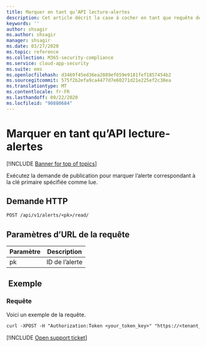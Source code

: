 ```yaml
---
title: Marquer en tant qu’API lecture-alertes
description: Cet article décrit la case à cocher en tant que requête de lecture dans l’API des alertes de Cloud App Security.
keywords: ''
author: shsagir
ms.author: shsagir
manager: shsagir
ms.date: 03/27/2020
ms.topic: reference
ms.collection: M365-security-compliance
ms.service: cloud-app-security
ms.suite: ems
ms.openlocfilehash: d3469f45ed36ea2089ef659e9181fef1857454b2
ms.sourcegitcommit: 575f2b2efa9ca4477d7e60271d21e225ef2c38ea
ms.translationtype: MT
ms.contentlocale: fr-FR
ms.lasthandoff: 09/22/2020
ms.locfileid: "90880684"
---
```

# <a name="mark-as-read---alerts-api"></a>Marquer en tant qu’API lecture-alertes

[!INCLUDE [Banner for top of topics](includes/banner.md)]

Exécutez la demande de publication pour marquer l’alerte correspondant à la clé primaire spécifiée comme lue.

## <a name="http-request"></a>Demande HTTP

```rest
POST /api/v1/alerts/<pk>/read/
```

## <a name="request-url-parameters"></a>Paramètres d’URL de la requête

| Paramètre | Description |
| --- | --- |
| pk | ID de l’alerte |

## <a name="example"></a> Exemple

### <a name="request"></a>Requête

Voici un exemple de la requête.

```rest
curl -XPOST -H "Authorization:Token <your_token_key>" "https://<tenant_id>.<tenant_region>.contoso.com/api/v1/alerts/<pk>/read/"
```

[!INCLUDE [Open support ticket](includes/support.md)]
